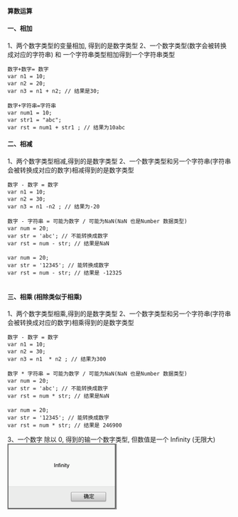 #### 算数运算


#### 一、相加
1、两个数字类型的变量相加, 得到的是数字类型
2、一个数字类型(数字会被转换成对应的字符串) 和 一个字符串类型相加得到一个字符串类型

```
数字+数字= 数字
var n1 = 10;
var n2 = 20;
var n3 = n1 + n2; // 结果是30;

数字+字符串=字符串
var num1 = 10;
var str1 = "abc";
var rst = num1 + str1 ; // 结果为10abc
```


#### 二、相减
1、两个数字类型相减,得到的是数字类型
2、一个数字类型和另一个字符串(字符串会被转换成对应的数字)相减得到的是数字类型

```
数字 - 数字 = 数字
var n1 = 10;
var n2 = 30;
var n3 = n1 -n2 ; // 结果为-20

数字 - 字符串 = 可能为数字 / 可能为NaN(NaN 也是Number 数据类型)
var num = 20;
var str = 'abc'; // 不能转换成数字
var rst = num - str; // 结果是NaN

var num = 20;
var str = '12345'; // 能转换成数字
var rst = num - str; // 结果是 -12325
 
```


#### 三、相乘 (相除类似于相乘)
1、两个数字类型相乘,得到的是数字类型
2、一个数字类型和另一个字符串(字符串会被转换成对应的数字)相乘得到的是数字类型

```
数字 - 数字 = 数字
var n1 = 10;
var n2 = 30;
var n3 = n1  * n2 ; // 结果为300

数字 * 字符串 = 可能为数字 / 可能为NaN(NaN 也是Number 数据类型)
var num = 20;
var str = 'abc'; // 不能转换成数字
var rst = num * str; // 结果是NaN

var num = 20;
var str = '12345'; // 能转换成数字
var rst = num * str; // 结果是 246900
```

3、一个数字 除以 0, 得到的输一个数字类型, 但数值是一个 Infinity (无限大)
![](/assets/Snip20190115_1.png)






